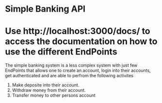 #                           Simple Banking API

# Use http://localhost:3000/docs/ to access the documentation on how to use the different EndPoints





The simple banking system is a less complex system with just few EndPoints that allows one to create an account, login into their accounts, get authenticated and are able to perfrom the following activites

1. Make deposite into their account.
2. Withdraw money from their account.
3. Transfer money to other persons account
